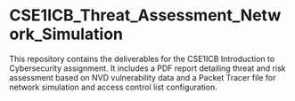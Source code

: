 # CSE1ICB_Threat_Assessment_Network_Simulation
This repository contains the deliverables for the CSE1ICB Introduction to Cybersecurity assignment. It includes a PDF report detailing threat and risk assessment based on NVD vulnerability data and a Packet Tracer file for network simulation and access control list configuration.
